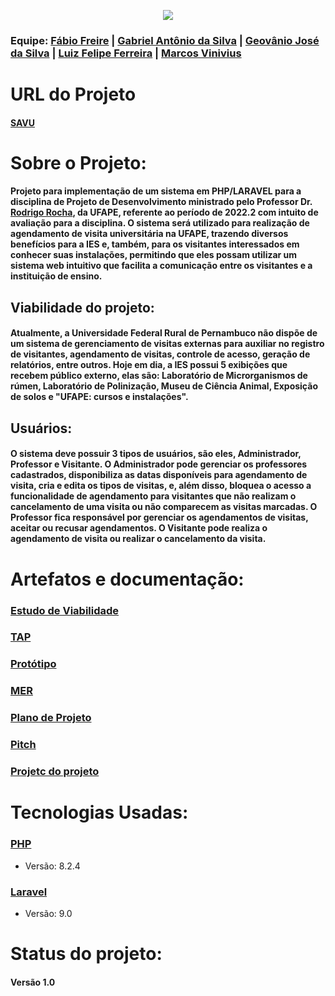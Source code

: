 <p align="center"><img src="https://github.com/GeovanioJose/savu/assets/39468150/dcc87af8-f3fc-471f-976a-0cc0efbc8bae"/>

</div>

<h3>Equipe:   
   <a href = "https://github.com/FabioFreire-ff">Fábio Freire</a> |
   <a href = "https://github.com/Gabriel-31415">Gabriel Antônio da Silva</a> |
   <a href = "https://github.com/GeovanioJose">Geovânio José da Silva</a> |
   <a href = "https://github.com/Luiz-Felipe12">Luiz Felipe Ferreira</a> |
   <a href = "https://github.com/Marcos-Vinicius-UFAPE">Marcos Vinivius</a>
</h3>

<h1>URL do Projeto</h1>
<h4>
   <a href = "https://github.com/Projeto-Des-SW/savu">SAVU</a>
</h4>

<h1>Sobre o Projeto:</h1>
<h4>Projeto para implementação de um sistema em PHP/LARAVEL para a disciplina de Projeto de Desenvolvimento ministrado pelo Professor Dr. <a href = "https://github.com/rgcrochaa">Rodrigo Rocha</a>, da UFAPE, referente ao período de 2022.2 com intuito de avaliação para a disciplina. O sistema será utilizado para realização de agendamento de visita universitária na UFAPE, trazendo diversos benefícios para a IES e, também, para os visitantes interessados em conhecer suas instalações, permitindo que eles possam utilizar um sistema web intuitivo que facilita a comunicação entre os visitantes e a instituição de ensino. 
</h4>

<h2>Viabilidade do projeto:</h2>
   <h4>Atualmente, a Universidade Federal Rural de Pernambuco não dispõe de um sistema de gerenciamento de visitas externas para auxiliar no registro de visitantes, agendamento de visitas, controle de acesso, geração de relatórios, entre outros. Hoje em dia, a IES possui 5 exibições que recebem público externo, elas são: Laboratório de Microrganismos de rúmen,    Laboratório de Polinização, Museu de Ciência Animal, Exposição de solos e "UFAPE: cursos e instalações".
   </h4>
<h2>Usuários:</h2>
   <h4> O sistema deve possuir 3 tipos de usuários, são eles, Administrador, Professor e Visitante.
    O Administrador pode gerenciar os professores cadastrados, disponibiliza as datas disponíveis para agendamento de visita, cria e edita os tipos de visitas, e, além disso, bloquea o acesso a funcionalidade de agendamento para visitantes que não realizam o cancelamento de uma visita ou não comparecem as visitas marcadas. O Professor fica responsável por gerenciar os agendamentos de visitas, aceitar ou recusar agendamentos.  O Visitante pode realiza o agendamento de visita ou realizar o cancelamento da visita.
   </h4>
   
<h1>Artefatos e documentação:</h1>
<h3><a href = "https://docs.google.com/document/d/1THiSBmt9uR8h5qNHuEk270jXHdZgE_UX/edit?usp=sharing&ouid=108367508460107310368&rtpof=true&sd=true" target="_blank">Estudo de Viabilidade</a></h3>
<h3><a href = "https://docs.google.com/document/d/1s7qoBNqSdHSRAMb6Xw_NuYZJQ9-g4zxv/edit?usp=drive_link" target="_blank">TAP</a></h3>
<h3><a href = "https://www.figma.com/file/i3Rs3VWaLnbelgON7xA4ON/SAVU?type=design&node-id=0-1&mode=design" target="_blank">Protótipo</a></h3>
<h3><a href = "https://docs.google.com/document/d/1lvgVz0r3WXYROUuT3VwSLuTwXXGf8O_aswJjMAnBja4/edit?usp=drive_link" target="_blank">MER</a></h3>
<h3><a href = "https://docs.google.com/document/d/1EZ6AqvUHf-8joce-iO_EB7RvtJeN-KL0/edit?usp=drive_link&ouid=108367508460107310368&rtpof=true&sd=true" target="_blank">Plano de Projeto</a></h3>
<h3><a href = "https://drive.google.com/file/d/1mDJBu45rEUSNMVPsWwTebXmZ5-6_uI5B/view?usp=drive_link" target="_blank">Pitch</a></h3>
<h3><a href = "https://github.com/orgs/Projeto-Des-SW/projects/13/views/1" target="_blank">Projetc do projeto</a></h3>

<h1>Tecnologias Usadas:</h1>

<h3><a href = "https://www.php.net/">PHP</a></h3>
<ul>
   <li>Versão: 8.2.4</li>
</ul>

<h3><a href = "https://laravel.com/">Laravel</a></h3>
<ul>
   <li>Versão: 9.0</li>
</ul>

<h1>Status do projeto:</h1>
<h4>Versão 1.0</h4>
